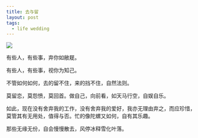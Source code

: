 ```yaml
---
title: 去与留
layout: post
tags:
  - life wedding
---
```


![](http://7xo9zb.com1.z0.glb.clouddn.com/B01B1598.jpg)

有些人，有些事，弃你如敝屣。

有些人，有些事，视你为知己。

不管如何如何，去的留不住，来的挡不住，自然法则。

莫留恋，莫怨愤，莫回首。做自己，向前看，如天马行空，自娱自乐。

如此，现在没有舍弃我的工作，没有舍弃我的爱好，我亦无理由弃之，而应珍惜，莫管其有无用处，值得与否。忙的像陀螺又如何，自有其乐趣。

那些无缘无份，自会慢慢散去，风停冰释雪化叶落。

